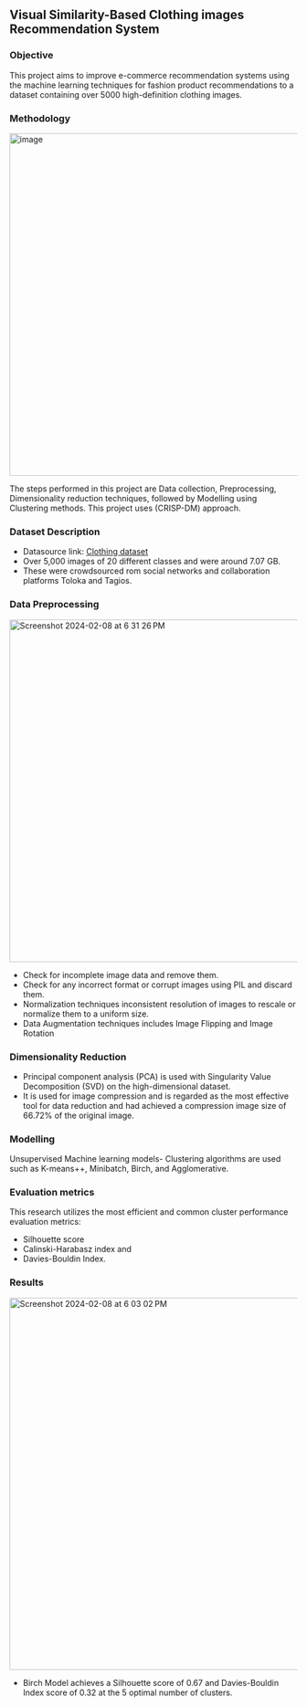 ## Visual Similarity-Based Clothing images Recommendation System
### Objective
This project aims to improve e-commerce recommendation systems using the machine learning techniques for fashion product recommendations to a dataset containing over 5000 high-definition clothing images. 

### Methodology
<img width="600" alt="image" src="https://github.com/abdulmahejabeen/E-Commerce-Recommendation-System-Using-Clustering-models-on-Visual-Similarity/assets/56336879/1046a501-ebb3-457c-b261-39c3ee57fa5e">

The steps performed in this project are Data collection, Preprocessing, Dimensionality reduction techniques, followed by Modelling using Clustering methods. This project uses (CRISP-DM) approach. 

### Dataset Description
- Datasource link: [Clothing dataset](https://www.kaggle.com/datasets/agrigorev/clothing-dataset-full)
- Over 5,000 images of 20 different classes and were around 7.07 GB.
- These were crowdsourced rom social networks and collaboration platforms Toloka and Tagios.

### Data Preprocessing
<img width="600" alt="Screenshot 2024-02-08 at 6 31 26 PM" src="https://github.com/abdulmahejabeen/E-Commerce-Recommendation-System-Using-Clustering-models-on-Visual-Similarity/assets/56336879/b3efd2c3-629f-4682-8018-a1391d7c5e5a">

- Check for incomplete image data and remove them.
- Check for any incorrect format or corrupt images using PIL and discard them.
- Normalization techniques inconsistent resolution of images to rescale or normalize them to a uniform size.
- Data Augmentation techniques includes Image Flipping and Image Rotation

### Dimensionality Reduction
- Principal component analysis (PCA) is used with Singularity Value Decomposition (SVD) on the high-dimensional dataset.
- It is used for image compression and is regarded as the most effective tool for data reduction and had achieved a compression image size of 66.72% of the original image.

### Modelling
Unsupervised Machine learning models- Clustering algorithms are used such as K-means++, Minibatch, Birch, and Agglomerative.

### Evaluation metrics 
This research utilizes the most efficient and common cluster performance evaluation metrics: 
- Silhouette score 
- Calinski-Harabasz index and
- Davies-Bouldin Index.

### Results
<img width="652" alt="Screenshot 2024-02-08 at 6 03 02 PM" src="https://github.com/abdulmahejabeen/E-Commerce-Recommendation-System-Using-Clustering-models-on-Visual-Similarity/assets/56336879/1183e57c-fac2-4574-b4ef-54d03718cf92">

- Birch Model achieves a Silhouette score of 0.67 and Davies-Bouldin Index score of 0.32 at the 5 optimal number of clusters. 

